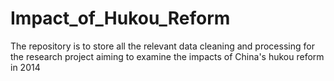 # Impact_of_Hukou_Reform
The repository is to store all the relevant data cleaning and processing for the research project aiming to examine the impacts of China's hukou reform in 2014

